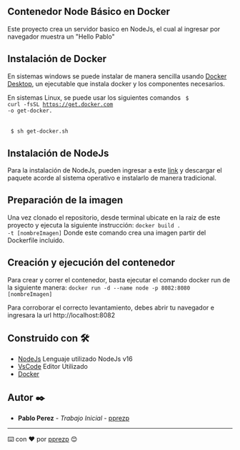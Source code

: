 ## Contenedor Node Básico en Docker

Este proyecto crea un servidor basico en NodeJs, el cual al ingresar por navegador muestra un "Hello Pablo"

## Instalación de Docker

En sistemas windows se puede instalar de manera sencilla usando [Docker Desktop](https://www.docker.com/products/docker-desktop/), un ejecutable que instala docker y los componentes necesarios.

En sistemas Linux, se puede usar los siguientes comandos
<code> $ curl -fsSL https://get.docker.com -o get-docker.</code>
######
<code> $ sh get-docker.sh </code>

## Instalación de NodeJs

Para la instalación de NodeJs, pueden ingresar a este [link](https://nodejs.org/en/download/) y descargar el paquete acorde al sistema operativo e instalarlo de manera tradicional.

## Preparación de la imagen

Una vez clonado el repositorio, desde terminal ubicate en la raiz de este proyecto y ejecuta la siguiente instrucción:
<code>docker build . -t [nombreImagen]</code>
Donde este comando crea una imagen partir del Dockerfile incluido.

## Creación y ejecución del contenedor

Para crear y correr el contenedor, basta ejecutar el comando docker run de la siguiente manera:
<code>docker run -d --name node -p 8082:8080 [nombreImagen]</code>

Para corroborar el correcto levantamiento, debes abrir tu navegador e ingresara la url http://localhost:8082

## Construido con 🛠️

* [NodeJs]() Lenguaje utilizado NodeJs v16
* [VsCode]() Editor Utilizado
* [Docker]() 

## Autor ✒️

* **Pablo Perez** - *Trabajo Inicial* - [pprezp](https://github.com/pprezp)

---
⌨️ con ❤️ por [pprezp](https://github.com/pprezp) 😊